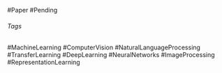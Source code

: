 #Paper 
#Pending 

###### Tags
#MachineLearning #ComputerVision #NaturalLanguageProcessing #TransferLearning #DeepLearning #NeuralNetworks #ImageProcessing #RepresentationLearning
